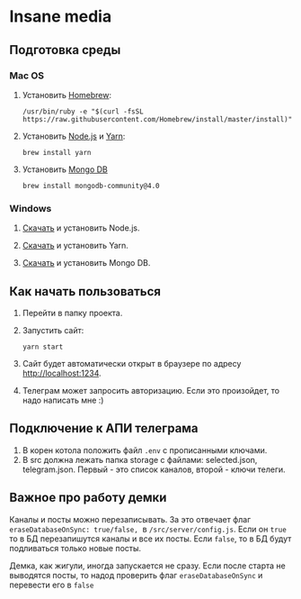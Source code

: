 # Insane media

## Подготовка среды

### Mac OS

1. Установить [Homebrew](https://brew.sh):
    ```shell
    /usr/bin/ruby -e "$(curl -fsSL https://raw.githubusercontent.com/Homebrew/install/master/install)"
    ```

2. Установить [Node.js](https://nodejs.org/en/) и [Yarn](https://yarnpkg.com/lang/en/):
    ```shell
    brew install yarn
    ```
3. Установить [Mongo DB](https://docs.mongodb.com/manual/tutorial/install-mongodb-on-os-x/)
    ```shell
    brew install mongodb-community@4.0
    ```

### Windows

1. [Скачать](https://nodejs.org/en/) и установить Node.js.

2. [Скачать](https://yarnpkg.com/lang/en/docs/install/#windows-stable) и установить Yarn.

3. [Скачать](https://docs.mongodb.com/manual/tutorial/install-mongodb-on-windows/) и установить Mongo DB.

## Как начать пользоваться

1. Перейти в папку проекта.

2. Запустить сайт:
    ```shell
    yarn start
    ```

3. Сайт будет автоматически открыт в браузере по адресу [http://localhost:1234](http://localhost:1234).

4. Телеграм может запросить авторизацию. Если это произойдет, то надо написать мне :)


## Подключение к АПИ телеграма

1. В корен котола положить файл `.env` с прописанными ключами.
2. В src должна лежать папка storage с файлами:  selected.json, telegram.json. Первый - это список каналов, второй - ключи телеги.

##  Важное про работу демки

Каналы и посты можно перезаписывать. За это отвечает флаг `eraseDatabaseOnSync: true/false,`  в `/src/server/config.js`. Если он `true` то в БД перезапишутся каналы и все их посты. Если `false`, то в БД будут подливаться только новые посты.

Демка, как жигули, иногда запускается не сразу. Если после старта не выводятся посты, то надод проверить флаг `eraseDatabaseOnSync` и перевести его в `false`
